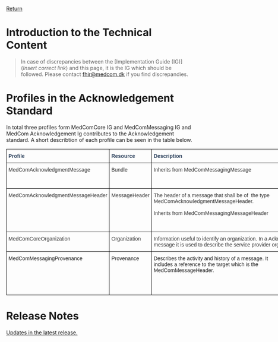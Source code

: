 [Return](../../index.md)
# Introduction to the Technical Content

> In case of discrepancies between the [Implementation Guide (IG)](*Insert correct link*) and this page, it is the IG which should be followed. Please contact <fhir@medcom.dk> if you find discrepandies.


# Profiles in the Acknowledgement Standard
In total three profiles form MedComCore IG and MedComMessaging IG and MedCom Acknowledgement Ig contributes to the Acknowledgement standard. A short describtion of each profile can be seen in the table below. 
<style type="text/css">
.tg  {border-collapse:collapse;border-spacing:0;}
.tg td{border-color:black;border-style:solid;border-width:1px;font-family:Arial, sans-serif;font-size:14px;
  overflow:hidden;padding:10px 5px;word-break:normal;}
.tg th{border-color:black;border-style:solid;border-width:1px;font-family:Arial, sans-serif;font-size:14px;
  font-weight:normal;overflow:hidden;padding:10px 5px;word-break:normal;}
.tg .tg-ztr9{border-color:#000000;color:#2c415c;font-weight:bold;text-align:left;vertical-align:top}
.tg .tg-on52{border-color:#000000;color:#333333;text-align:left;vertical-align:top}
.tg .tg-73oq{border-color:#000000;text-align:left;vertical-align:top}
</style>
<table class="tg" style="undefined;table-layout: fixed; width: 1256px">
<colgroup>
<col style="width: 277px">
<col style="width: 114px">
<col style="width: 430px">
<col style="width: 232px">
<col style="width: 203px">
</colgroup>
<thead>
  <tr>
    <th class="tg-ztr9">Profile</th>
    <th class="tg-ztr9">Resource</th>
    <th class="tg-ztr9">Description</th>
    <th class="tg-ztr9">MustSupportelements</th>
    <th class="tg-ztr9">Implementation Guide Orgin </th>
  </tr>
</thead>
<tbody>
  <tr>
    <td class="tg-on52">MedComAcknowledgmentMessage</td>
    <td class="tg-on52">Bundle</td>
    <td class="tg-on52">Inherits from MedComMessagingMessage</td>
    <td class="tg-on52">Message Id<br>Timestrap<br>Reference to all included profiles</td>
    <td class="tg-on52">MedComAcknowledgment</td>
  </tr>
  <tr>
    <td class="tg-on52">MedComAcknowledgmentMessageHeader</td>
    <td class="tg-on52">MessageHeader</td>
    <td class="tg-on52">The header of a message that shall be of&nbsp;&nbsp;the type MedComAcknowledgmentMessageHeader. <br><br>Inherits from MedComMessagingMessageHeader</td>
    <td class="tg-on52">MessagHeader id<br>Narrative text<br>Type of message<br>Sender Organization<br>Receiver Organization<br><br></td>
    <td class="tg-on52">MedComAcknowledgment</td>
  </tr>
  <tr>
    <td class="tg-on52">MedComCoreOrganization</td>
    <td class="tg-on52">Organization</td>
    <td class="tg-on52">Information useful to identify an organization. In a Acknowledgment message it is used to describe the service provider organization <br></td>
    <td class="tg-on52">Identifier (SOR-id)<br>Name</td>
    <td class="tg-on52">MedComCore</td>
  </tr>
  <tr>
    <td class="tg-73oq">MedComMessagingProvenance</td>
    <td class="tg-73oq">Provenance</td>
    <td class="tg-73oq">Describes the activity and history of a message. It<br>includes a reference to the target which is the MedComMessageHeader. </td>
    <td class="tg-73oq">Target<br>Timestamps<br>Activity<br>Actors<br>Reference to the previous message</td>
    <td class="tg-73oq">MedComMessaging</td>
  </tr>
</tbody>
</table>

# Release Notes
[Updates in the latest release.](../../ReleaseNoteTechSpec.md)
